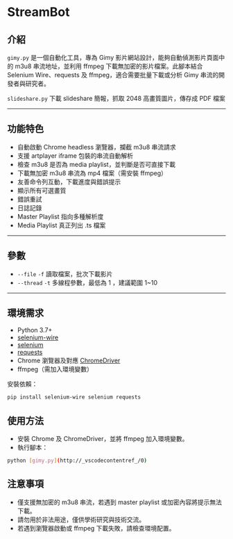 # StreamBot

## 介紹

`gimy.py` 是一個自動化工具，專為 Gimy 影片網站設計，能夠自動偵測影片頁面中的 m3u8 串流地址，並利用 ffmpeg 下載無加密的影片檔案。此腳本結合 Selenium Wire、requests 及 ffmpeg，適合需要批量下載或分析 Gimy 串流的開發者與研究者。

`slideshare.py` 下載 slideshare 簡報，抓取 2048 高畫質圖片，傳存成 PDF 檔案

---

## 功能特色

- 自動啟動 Chrome headless 瀏覽器，攔截 m3u8 串流請求
- 支援 artplayer iframe 包裝的串流自動解析
- 檢查 m3u8 是否為 media playlist，並判斷是否可直接下載
- 下載無加密 m3u8 串流為 mp4 檔案（需安裝 ffmpeg）
- 友善命令列互動，下載進度與錯誤提示
- 顯示所有可選畫質
- 錯誤重試
- 日誌記錄
- Master Playlist 指向多種解析度
- Media Playlist 真正列出 .ts 檔案

---

## 參數
- `--file` `-f` 讀取檔案，批次下載影片
- `--thread` `-t` 多線程參數，最低為 1 ，建議範圍 1~10

---

## 環境需求

- Python 3.7+
- [selenium-wire](https://github.com/wkeeling/selenium-wire)
- [selenium](https://pypi.org/project/selenium/)
- [requests](https://pypi.org/project/requests/)
- Chrome 瀏覽器及對應 [ChromeDriver](https://chromedriver.chromium.org/)
- ffmpeg（需加入環境變數）

安裝依賴：

```bash
pip install selenium-wire selenium requests
```

## 使用方法

- 安裝 Chrome 及 ChromeDriver，並將 ffmpeg 加入環境變數。
- 執行腳本：

```bash
python [gimy.py](http://_vscodecontentref_/0)
```
## 注意事項
- 僅支援無加密的 m3u8 串流，若遇到 master playlist 或加密內容將提示無法下載。
- 請勿用於非法用途，僅供學術研究與技術交流。
- 若遇到瀏覽器啟動或 ffmpeg 下載失敗，請檢查環境配置。